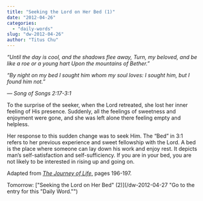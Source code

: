 ```yaml
---
title: "Seeking the Lord on Her Bed (1)"
date: "2012-04-26"
categories: 
  - "daily-words"
slug: "dw-2012-04-26"
author: "Titus Chu"
---
```


_“Until the day is cool, and the shadows flee away, Turn, my beloved, and be like a roe or a young hart Upon the mountains of Bether.”_

_“By night on my bed I sought him whom my soul loves: I sought him, but I found him not.”_

_— Song of Songs 2:17-3:1_

To the surprise of the seeker, when the Lord retreated, she lost her inner feeling of His presence. Suddenly, all the feelings of sweetness and enjoyment were gone, and she was left alone there feeling empty and helpless.

Her response to this sudden change was to seek Him. The “Bed” in 3:1 refers to her previous experience and sweet fellowship with the Lord. A bed is the place where someone can lay down his work and enjoy rest. It depicts man’s self-satisfaction and self-sufficiency. If you are in your bed, you are not likely to be interested in rising up and going on.

Adapted from _[The Journey of Life,](/book-journey "Go to the listing for this book.")_ pages 196-197.

Tomorrow: ["Seeking the Lord on Her Bed" (2)](/dw-2012-04-27 "Go to the entry for this "Daily Word."")
